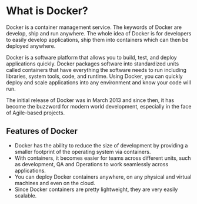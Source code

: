 # What is Docker?

Docker is a container management service. The keywords of Docker are develop, ship and run 
anywhere. The whole idea of Docker is for developers to easily develop applications, ship them 
into containers which can then be deployed anywhere.

Docker is a software platform that allows you to build, test, and deploy applications quickly. 
Docker packages software into standardized units called containers that have everything the 
software needs to run including libraries, system tools, code, and runtime. 
Using Docker, you can quickly deploy and scale applications into any environment and 
know your code will run.

The initial release of Docker was in March 2013 and since then, it has become the buzzword for 
modern world development, especially in the face of Agile-based projects.


## Features of Docker
- Docker has the ability to reduce the size of development by providing a smaller footprint of the operating system via containers.
- With containers, it becomes easier for teams across different units, such as development, QA and Operations to work seamlessly across applications.
- You can deploy Docker containers anywhere, on any physical and virtual machines and even on the cloud.
- Since Docker containers are pretty lightweight, they are very easily scalable.


